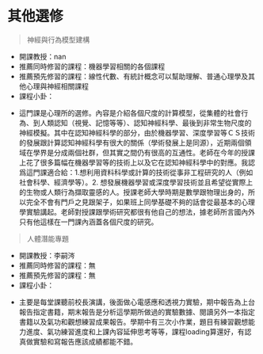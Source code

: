 # 其他選修

> 神經與行為模型建構

* 開課教授：nan
* 推薦同時修習的課程：機器學習相關的各個課程
* 推薦預先修習的課程：線性代數、有統計概念可以幫助理解、普通心理學及其他心理與神經相關課程
* 課程小卦：
 - 這門課是心理所的選修。內容是介紹各個尺度的計算模型，從集體的社會行為、到人類認知（視覺、記憶等等）、認知神經科學、最後到非常生物尺度的神經模擬。其中在認知神經科學的部分，由於機器學習、深度學習等ＣＳ技術的發展跟計算認知神經科學有很大的關係（學術發展上是同源），近期兩個領域在學界是分成兩個社群，但其實之間仍有很高的互通性。老師在今年的授課上花了很多篇幅在機器學習等的技術上以及它在認知神經科學中的對應。我認爲這門課適合給：1.想利用資料科學或計算的技術從事非工程研究的人（例如社會科學、經濟學等）。2. 想發展機器學習或深度學習技術並且希望從實際上的生物或人類行為擷取靈感的人。授課老師大學時期是數學跟物理出身的，所以完全不會有門戶之見跟架子，如果班上同學基礎不夠的話會從最基本的心理學實驗講起。老師對授課跟學術研究都很有他自己的想法，據老師所言國內外只有他這樣在一門課內涵蓋各個尺度的研究。

> 人體潛能專題

* 開課教授：李嗣涔
* 推薦同時修習的課程：無
* 推薦預先修習的課程：無
* 課程小卦：
 - 主要是每堂課聽前校長演講，後面做心電感應和透視力實驗，期中報告為上台報告指定書籍，期末報告是分析這學期所做過的實驗數據、閱讀另外一本指定書籍以及氣功和觀想練習成果報告。學期中有三次小作業，題目有練習觀想能力進度、氣功練習進度和上課內容延伸思考等等，課程loading算還好，有認真做實驗和寫報告應該成績都能不錯。
